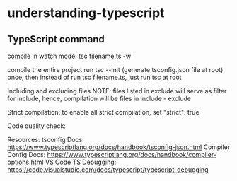 # understanding-typescript

## TypeScript command 

compile in watch mode: 
    tsc filename.ts -w 

compile the entire project
    run tsc --init (generate tsconfig.json file at root) once, then instead of run tsc filename.ts, just run tsc at root 

Including and excluding files
    NOTE: files listed in exclude will serve as filter for include, hence, compilation will be files in include - exclude 

Strict compilation: to enable all strict compilation, set "strict": true 

Code quality check: 

Resources: 
tsconfig Docs: https://www.typescriptlang.org/docs/handbook/tsconfig-json.html
Compiler Config Docs: https://www.typescriptlang.org/docs/handbook/compiler-options.html
VS Code TS Debugging: https://code.visualstudio.com/docs/typescript/typescript-debugging

